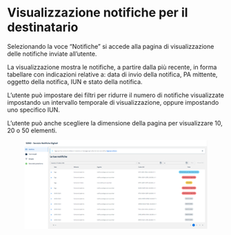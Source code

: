 # Visualizzazione notifiche per il destinatario

Selezionando la voce “Notifiche” si accede alla pagina di visualizzazione delle notifiche inviate all’utente.

La visualizzazione mostra le notifiche, a partire dalla più recente, in forma tabellare con indicazioni relative a: data di invio della notifica, PA mittente, oggetto della notifica, IUN e stato della notifica.

L’utente può impostare dei filtri per ridurre il numero di notifiche visualizzate impostando un intervallo temporale di visualizzazione, oppure impostando uno specifico IUN.

L’utente può anche scegliere la dimensione della pagina per visualizzare 10, 20 o 50 elementi.

<figure><img src="../../../../.gitbook/assets/image (16).png" alt=""><figcaption></figcaption></figure>
